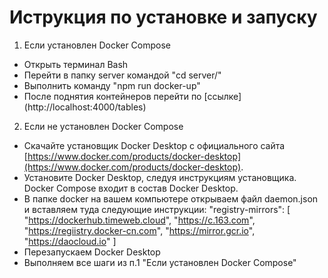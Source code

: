 # Иструкция по установке и запуску

1) Если установлен Docker Compose
- Открыть терминал Bash
- Перейти в папку server командой "cd server/"
- Выполнить команду "npm run docker-up"
- После поднятия контейнеров перейти по [ссылке] (http://localhost:4000/tables)

2) Если не установлен Docker Compose
- Скачайте установщик Docker Desktop с официального сайта [https://www.docker.com/products/docker-desktop](https://www.docker.com/products/docker-desktop).
- Установите Docker Desktop, следуя инструкциям установщика. Docker Compose входит в состав Docker Desktop.
- В папке docker на вашем компьютере открываем файл daemon.json и вставляем туда следующие инструкции:
 "registry-mirrors": [
    "https://dockerhub.timeweb.cloud",
    "https://c.163.com",
    "https://regiistry.docker-cn.com",
    "https://mirror.gcr.io",
    "https://daocloud.io"
  ]
- Перезапускаем Docker Desktop
- Выполняем все шаги из п.1 "Если установлен Docker Compose" 

